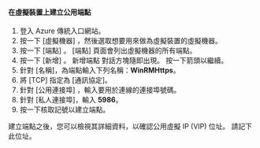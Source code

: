 #### <a name="to-create-public-endpoints-on-the-virtual-device"></a>在虛擬裝置上建立公用端點

1. 登入 Azure 傳統入口網站。
2. 按一下 [虛擬機器] ，然後選取想要用來做為虛擬裝置的虛擬機器。
3. 按一下 [端點] 。 [端點] 頁面會列出虛擬機器的所有端點。
4. 按一下 [新增] 。 新增端點  對話方塊隨即出現。 按一下箭頭以繼續。
5. 針對 [名稱]，為端點輸入下列名稱：**WinRMHttps**。
6. 將 [TCP] 指定為 [通訊協定]。
7. 針對 [公用連接埠] ，輸入要用於連線的連接埠號碼。
8. 針對 [私人連接埠]，輸入 **5986**。
9. 按一下核取記號以建立端點。

建立端點之後，您可以檢視其詳細資料，以確認公用虛擬 IP (VIP) 位址。 請記下此位址。


